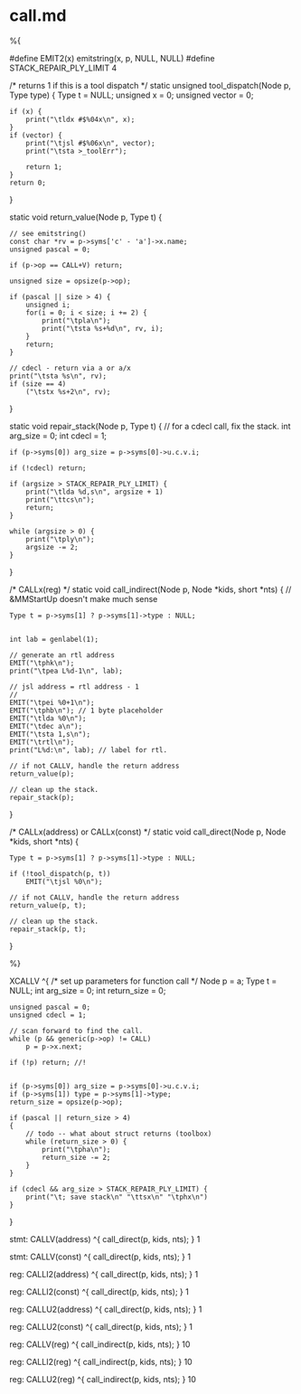 # call.md

%{

#define EMIT2(x) emitstring(x, p, NULL, NULL)
#define STACK_REPAIR_PLY_LIMIT 4

/* returns 1 if this is a tool dispatch */
static unsigned tool_dispatch(Node p, Type type) {
	Type t = NULL;
	unsigned x = 0;
	unsigned vector = 0;


	if (x) {
		print("\tldx #$%04x\n", x);
	}
	if (vector) {
		print("\tjsl #$%06x\n", vector);
		print("\tsta >_toolErr");

		return 1;
	}
	return 0;
}

static void return_value(Node p, Type t) {

	// see emitstring()
	const char *rv = p->syms['c' - 'a']->x.name;
	unsigned pascal = 0;

	if (p->op == CALL+V) return;

	unsigned size = opsize(p->op);

	if (pascal || size > 4) {
		unsigned i;
		for(i = 0; i < size; i += 2) {
			print("\tpla\n");
			print("\tsta %s+%d\n", rv, i);
		}
		return;
	}

	// cdecl - return via a or a/x
	print("\tsta %s\n", rv);
	if (size == 4)
		("\tstx %s+2\n", rv);
}

static void repair_stack(Node p, Type t) {
	// for a cdecl call, fix the stack.
	int arg_size = 0;
	int cdecl = 1;

	if (p->syms[0]) arg_size = p->syms[0]->u.c.v.i;

	if (!cdecl) return;

	if (argsize > STACK_REPAIR_PLY_LIMIT) {
		print("\tlda %d,s\n", argsize + 1)
		print("\ttcs\n");
		return;
	}

	while (argsize > 0) {
		print("\tply\n");
		argsize -= 2;
	}
}


/* CALLx(reg) */
static void call_indirect(Node p, Node *kids, short *nts) {
	// &MMStartUp doesn't make much sense

	Type t = p->syms[1] ? p->syms[1]->type : NULL;


    int lab = genlabel(1);

    // generate an rtl address
    EMIT("\tphk\n");
    print("\tpea L%d-1\n", lab);

    // jsl address = rtl address - 1
    // 
    EMIT("\tpei %0+1\n");
    EMIT("\tphb\n"); // 1 byte placeholder
    EMIT("\tlda %0\n");
    EMIT("\tdec a\n");
    EMIT("\tsta 1,s\n");
    EMIT("\trtl\n");
    print("L%d:\n", lab); // label for rtl.

	// if not CALLV, handle the return address
	return_value(p);

	// clean up the stack.
	repair_stack(p);
}

/* CALLx(address) or CALLx(const) */
static void call_direct(Node p, Node *kids, short *nts) {
	
	Type t = p->syms[1] ? p->syms[1]->type : NULL;

	if (!tool_dispatch(p, t))
		EMIT("\tjsl %0\n");

	// if not CALLV, handle the return address
	return_value(p, t);

	// clean up the stack.
	repair_stack(p, t);
}

%}


XCALLV ^{
	/* set up parameters for function call */
	Node p = a;
	Type t = NULL;
	int arg_size = 0;
	int return_size = 0;

	unsigned pascal = 0;
	unsigned cdecl = 1;

	// scan forward to find the call.
	while (p && generic(p->op) != CALL)
		p = p->x.next;

	if (!p) return; //!
	

	if (p->syms[0]) arg_size = p->syms[0]->u.c.v.i;
	if (p->syms[1]) type = p->syms[1]->type;
	return_size = opsize(p->op);

	if (pascal || return_size > 4)
	{
		// todo -- what about struct returns (toolbox)
		while (return_size > 0) {
			print("\tpha\n");
			return_size -= 2;
		}
	}

	if (cdecl && arg_size > STACK_REPAIR_PLY_LIMIT) {
		print("\t; save stack\n" "\ttsx\n" "\tphx\n")
	}
}

stmt: CALLV(address) ^{
	call_direct(p, kids, nts);
} 1

stmt: CALLV(const) ^{
	call_direct(p, kids, nts);
} 1



reg: CALLI2(address) ^{
	call_direct(p, kids, nts);
} 1

reg: CALLI2(const) ^{
	call_direct(p, kids, nts);
} 1



reg: CALLU2(address) ^{
	call_direct(p, kids, nts);
} 1

reg: CALLU2(const) ^{
	call_direct(p, kids, nts);
} 1


reg: CALLV(reg) ^{
	call_indirect(p, kids, nts);
} 10

reg: CALLI2(reg) ^{
	call_indirect(p, kids, nts);
} 10

reg: CALLU2(reg) ^{
	call_indirect(p, kids, nts);
} 10

